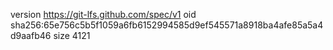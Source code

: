 version https://git-lfs.github.com/spec/v1
oid sha256:65e756c5b5f1059a6fb6152994585d9ef545571a8918ba4afe85a5a4d9aafb46
size 4121
